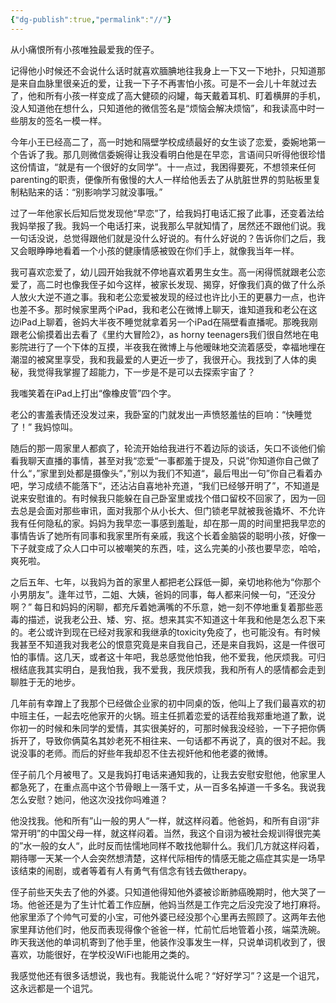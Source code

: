 ```yaml
---
{"dg-publish":true,"permalink":"//"}
---
```



从小痛恨所有小孩唯独最爱我的侄子。

记得他小时候还不会说什么话时就喜欢腼腆地往我身上一下又一下地扑，只知道那是来自血脉里很亲近的爱，让我一下子不再害怕小孩。可是不一会儿十年就过去了，他和所有小孩一样变成了高大健硕的闷罐，每天戴着耳机、盯着横屏的手机，没人知道他在想什么，只知道他的微信签名是“烦恼会解决烦恼”，和我读高中时一些朋友的签名一模一样。

今年小王已经高二了，高一时她和隔壁学校成绩最好的女生谈了恋爱，委婉地第一个告诉了我。那几则微信委婉得让我没看明白他是在早恋，言语间只听得他很珍惜这份情谊，“就是有一个很好的女同学”。十一点过，我困得要死，不想领来任何parenting的职责，便像所有傲慢的大人一样给他丢去了从肮脏世界的剪贴板里复制粘贴来的话：“别影响学习就没事哦。”

过了一年他家长后知后觉发现他“早恋”了，给我妈打电话汇报了此事，还变着法给我妈举报了我。我妈一个电话打来，说我那么早就知情了，居然还不跟他们说。我一句话没说，总觉得跟他们就是没什么好说的。有什么好说的？告诉你们之后，我又会眼睁睁地看着一个小孩的健康情感被毁在你们手上，就像我当年一样。

我可喜欢恋爱了，幼儿园开始我就不停地喜欢着男生女生。高一闲得慌就跟老公恋爱了，高二时也像我侄子如今这样，被家长发现、揭穿，好像我们真的做了什么杀人放火大逆不道之事。我和老公恋爱被发现的经过也许比小王的更暴力一点，也许也差不多。那时候家里两个iPad，我和老公在微博上聊天，谁知道我和老公在这边iPad上聊着，爸妈大半夜不睡觉就拿着另一个iPad在隔壁看直播呢。那晚我刚跟老公偷摸着出去看了《里约大冒险2》，as horny teenagers我们很自然地在电影院进行了一个下体的互摸，半夜我在微博上与他暧昧地交流着感受，幸福地埋在潮湿的被窝里享受，我和我最爱的人更近一步了，我很开心。我找到了人体的奥秘，我觉得我掌握了超能力，下一步是不是可以去探索宇宙了？

我嗤笑着在iPad上打出“像橡皮管”四个字。

老公的害羞表情还没发过来，我卧室的门就发出一声愤怒羞怯的巨响：“快睡觉了！” 我妈惊叫。

随后的那一周家里人都疯了，轮流开始给我进行不着边际的谈话，矢口不谈他们偷看我聊天直播的事情，甚至对我“恋爱“一事都羞于提及，只说”你知道你自己做了什么“，”家里到处都是摄像头“，”别以为我们不知道“，最后甩出一句”你自己看着办吧，学习成绩不能落下“，还沾沾自喜地补充道，“我们已经够开明了”，不知道是说来安慰谁的。有时候我只能躲在自己卧室里或找个借口留校不回家了，因为一回去总是会面对那些审讯，面对我那个从小长大、但门锁老早就被我爸撬坏、不允许我有任何隐私的家。妈妈为我早恋一事感到羞耻，却在那一周的时间里把我早恋的事情告诉了她所有同事和我家里所有亲戚，我这个长着金脑袋的聪明小孩，好像一下子就变成了众人口中可以被嘲笑的东西，哇，这么完美的小孩也要早恋，哈哈，爽死啦。

之后五年、七年，以我妈为首的家里人都把老公踩低一脚，亲切地称他为“你那个小男朋友”。逢年过节，二姐、大姨，爸妈的同事，每人都来问候一句，“还没分啊？” 每日和妈妈的闲聊，都充斥着她满嘴的不乐意，她一刻不停地重复着那些恶毒的描述，说我老公丑、矮、穷、抠。想来其实不知道这十年我和他是怎么忍下来的。老公或许到现在已经对我家和我继承的toxicity免疫了，也可能没有。有时候我甚至不知道我对我老公的恨意究竟是来自我自己，还是来自我妈，这是一件很可怕的事情。这几天，或者这十年吧，我总感觉他怕我，他不爱我，他厌烦我。可归根结底我其实明白，是我怕我，我不爱我，我厌烦我，我和所有人的感情都会走到聊胜于无的地步。

几年前有幸蹭上了我那个已经做企业家的初中同桌的饭，他叫上了我们最喜欢的初中班主任，一起去吃他家开的火锅。班主任抓着恋爱的话茬给我郑重地道了歉，说你初一的时候和朱同学的爱情，其实很美好的，可那时候我没经验，一下子把你俩拆开了，导致你俩莫名其妙老死不相往来、一句话都不再说了，真的很对不起。我说没事的老师。而后的好些年我却忍不住去视奸他和他老婆的微博。

侄子前几个月被甩了。又是我妈打电话来通知我的，让我去安慰安慰他，他家里人都急死了，在重点高中这个节骨眼上一落千丈，从一百多名掉道一千多名。我说我怎么安慰？她问，他这次没找你吗难道？

他没找我。他和所有”山一般的男人“一样，就这样闷着。他爸妈，和所有自诩“非常开明”的中国父母一样，就这样闷着。当然，我这个自诩为被社会规训得很完美的”水一般的女人“，此时反而怯懦地同样不敢找他聊什么。我们几方就这样闷着，期待哪一天某一个人会突然想清楚，这样代际相传的情感无能之癌症其实是一场早该结束的闹剧，或者等着有人有勇气有信念有钱去做therapy。

侄子前些天失去了他的外婆。只知道他得知他外婆被诊断肺癌晚期时，他大哭了一场。他爸还是为了生计忙着工作应酬，他妈当然是工作完之后没完没了地打麻将。他家里添了个帅气可爱的小宝，可他外婆已经没那个心里再去照顾了。这两年去他家里拜访他们时，他反而表现得像个爸爸一样，忙前忙后地管着小孩，端菜洗碗。昨天我送他的单词机寄到了他手里，他装作没事发生一样，只说单词机收到了，很喜欢，功能很好，在学校没WiFi也能用之类的。

我感觉他还有很多话想说，我也有。我能说什么呢？“好好学习”？这是一个诅咒，这永远都是一个诅咒。